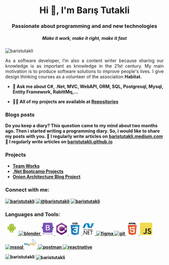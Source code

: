 <h1 align="center">Hi 👋, I'm Barış Tutakli</h1>
<h3 align="center">Passionate about programming and and new technologies</h3>
<h5 align="center">Make it work, make it right, make it fast</h5>

<p align="left"> <img src="https://komarev.com/ghpvc/?username=baristutakli&label=Profile%20views&color=0e75b6&style=flat" alt="baristutakli" /> </p>

<p align="left" style="text-align: justify;">
As a software developer, I’m also a content writer because sharing our knowledge is as important as knowledge in the 21st century. My main motivation is to produce software solutions to improve people's lives. I give design thinking courses as a volunteer of the association <b>Habitat<b>.


- 💬 Ask me about <b>C#, .Net, MVC, WebAPI, ORM, SQL, Postgresql, Mysql, Entity Framework, RabittMq,… </b>


- 👨‍💻 All of my projects are available at [Repositories](https://github.com/baristutakli?tab=repositories)


### Blogs posts
Do you keep a diary? This question came to my mind about two months ago. Then i started writing a programming diary. So, i would like to share my posts with you.
📝 I regularly write articles on [baristutakli.medium.com](https://baristutakli.medium.com)
📝 I regularly write articles on [baristutakli.github.io](https://baristutakli.github.io)


### Projects
* [Team Works](https://github.com/baristutakli/Developer_Teamwork)
* [.Net Bootcamp Projects](https://github.com/baristutakli/Patika-dev-Unlu-Co-Net-Bootcamp-Projects)
* [Onion Architecture Blog Project](https://github.com/baristutakli/BarisTutakli.Blog)

<!-- BLOG-POST-LIST:START -->
<!-- BLOG-POST-LIST:END -->

<h3 align="left">Connect with me:</h3>
<p align="left">
<a href="https://linkedin.com/in/baristutakli" target="blank"><img align="center" src="https://raw.githubusercontent.com/rahuldkjain/github-profile-readme-generator/master/src/images/icons/Social/linked-in-alt.svg" alt="baristutakli" height="30" width="40" /></a>
<a href="https://medium.com/@baristutakli" target="blank"><img align="center" src="https://raw.githubusercontent.com/rahuldkjain/github-profile-readme-generator/master/src/images/icons/Social/medium.svg" alt="@baristutakli" height="30" width="40" /></a>
<a href="https://www.hackerrank.com/baristutakli" target="blank"><img align="center" src="https://raw.githubusercontent.com/rahuldkjain/github-profile-readme-generator/master/src/images/icons/Social/hackerrank.svg" alt="baristutakli" height="30" width="40" /></a>


<h3 align="left">Languages and Tools:</h3>
<p align="left"> <a href="https://developer.android.com" target="_blank" rel="noreferrer"> <img src="https://raw.githubusercontent.com/devicons/devicon/master/icons/android/android-original-wordmark.svg" alt="android" width="40" height="40"/> </a> <a href="https://www.blender.org/" target="_blank" rel="noreferrer"> <img src="https://download.blender.org/branding/community/blender_community_badge_white.svg" alt="blender" width="40" height="40"/> </a> <a href="https://getbootstrap.com" target="_blank" rel="noreferrer"> <img src="https://raw.githubusercontent.com/devicons/devicon/master/icons/bootstrap/bootstrap-plain-wordmark.svg" alt="bootstrap" width="40" height="40"/> </a> <a href="https://www.w3schools.com/cs/" target="_blank" rel="noreferrer"> <img src="https://raw.githubusercontent.com/devicons/devicon/master/icons/csharp/csharp-original.svg" alt="csharp" width="40" height="40"/> </a> <a href="https://www.w3schools.com/css/" target="_blank" rel="noreferrer"> <img src="https://raw.githubusercontent.com/devicons/devicon/master/icons/css3/css3-original-wordmark.svg" alt="css3" width="40" height="40"/> </a> <a href="https://dotnet.microsoft.com/" target="_blank" rel="noreferrer"> <img src="https://raw.githubusercontent.com/devicons/devicon/master/icons/dot-net/dot-net-original-wordmark.svg" alt="dotnet" width="40" height="40"/> </a> <a href="https://www.figma.com/" target="_blank" rel="noreferrer"> <img src="https://www.vectorlogo.zone/logos/figma/figma-icon.svg" alt="figma" width="40" height="40"/> </a> <a href="https://git-scm.com/" target="_blank" rel="noreferrer"> <img src="https://www.vectorlogo.zone/logos/git-scm/git-scm-icon.svg" alt="git" width="40" height="40"/> </a> <a href="https://www.w3.org/html/" target="_blank" rel="noreferrer"> <img src="https://raw.githubusercontent.com/devicons/devicon/master/icons/html5/html5-original-wordmark.svg" alt="html5" width="40" height="40"/> </a> <a href="https://developer.mozilla.org/en-US/docs/Web/JavaScript" target="_blank" rel="noreferrer"> <img src="https://raw.githubusercontent.com/devicons/devicon/master/icons/javascript/javascript-original.svg" alt="javascript" width="40" height="40"/> </a> <a href="https://www.microsoft.com/en-us/sql-server" target="_blank" rel="noreferrer"> <img src="https://www.svgrepo.com/show/303229/microsoft-sql-server-logo.svg" alt="mssql" width="40" height="40"/> </a> <a href="https://www.mysql.com/" target="_blank" rel="noreferrer"> <img src="https://raw.githubusercontent.com/devicons/devicon/master/icons/mysql/mysql-original-wordmark.svg" alt="mysql" width="40" height="40"/> </a> <a href="https://postman.com" target="_blank" rel="noreferrer"> <img src="https://www.vectorlogo.zone/logos/getpostman/getpostman-icon.svg" alt="postman" width="40" height="40"/> </a> <a href="https://reactnative.dev/" target="_blank" rel="noreferrer"> <img src="https://reactnative.dev/img/header_logo.svg" alt="reactnative" width="40" height="40"/> </a> </p>

<p><img align="left" src="https://github-readme-stats.vercel.app/api/top-langs?username=baristutakli&show_icons=true&locale=en&layout=compact" alt="baristutakli" /></p>

<p>&nbsp;<img align="center" src="https://github-readme-stats.vercel.app/api?username=baristutakli&show_icons=true&locale=en" alt="baristutakli" /></p>

